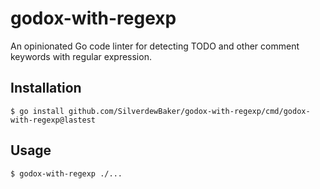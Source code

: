 # godox-with-regexp

An opinionated Go code linter for detecting TODO and other comment keywords with regular expression.

## Installation

```
$ go install github.com/SilverdewBaker/godox-with-regexp/cmd/godox-with-regexp@lastest
```

## Usage

```
$ godox-with-regexp ./...
```